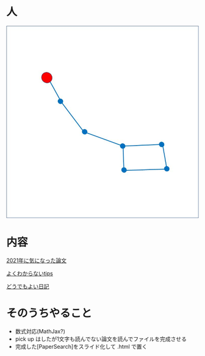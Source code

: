 # 人
![a](asset/icon.jpg)


# 内容
[2021年に気になった論文]([PaperSearch2021]/README.md)

[よくわからないtips]([Tips]/README.md)

[どうでもよい日記]([Statement]/README.md)

# そのうちやること
+ 数式対応(MathJax?)
+ pick up はしたが1文字も読んでない論文を読んでファイルを完成させる
+ 完成した[PaperSearch]をスライド化して .html で置く
